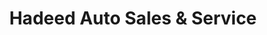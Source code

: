 ---
title: "Hadeed Auto Sales & Service"
url: /allentown/hadeed-auto-sales-and-service/
shop: car repair
---